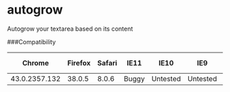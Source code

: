 # autogrow
Autogrow your textarea based on its content

###Compatibility

| Chrome | Firefox | Safari | IE11 | IE10 | IE9 | Chrome (iOS) | Safari (iOS) | Chrome (Android) | Firefox (Android) |
| ------ | ------- | ------ | ---- | ---- | --- | ------------ | ------------ | ---------------- | ----------------- |
| 43.0.2357.132 | 38.0.5 | 8.0.6  | Buggy | Untested | Untested | Untested | 600.1.4 | Untested | Untested |
